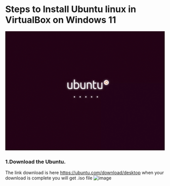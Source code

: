 # Steps to Install Ubuntu linux in VirtualBox on Windows 11

![ubuntuGif](images/Ubuntu_gif.gif)




### 1.Download the Ubuntu.
The link download is here https://ubuntu.com/download/desktop when your download is complete you will get .iso file
![image](https://user-images.githubusercontent.com/100128996/182571580-d308b973-498b-46d9-a6cd-03b629ebef69.png)
